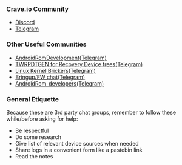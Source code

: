 ### Crave.io Community
- [Discord](https://discord.crave.io)
- [Telegram](https://t.me/ROM_builders)

### Other Useful Communities
- [AndroidRomDevelopment(Telegram)](https://t.me/alaskalinuxuser_romdevelopment)
- [TWRPDTGEN for Recovery Device trees(Telegram)](https://t.me/twrpdtgen_group)
- [Linux Kernel Brickers(Telegram)](https://t.me/LinuxKernelNewbies)
- [Bringup/FW chat(Telegram)](https://t.me/androidbringup)
- [AndroidRom_developers(Telegram)](https://t.me/bestandroiddevs)

### General Etiquette
Because these are 3rd party chat groups, remember to follow these while/before asking for help:
- Be respectful
- Do some research
- Give list of relevant device sources when needed
- Share logs in a convenient form like a pastebin link
- Read the notes

